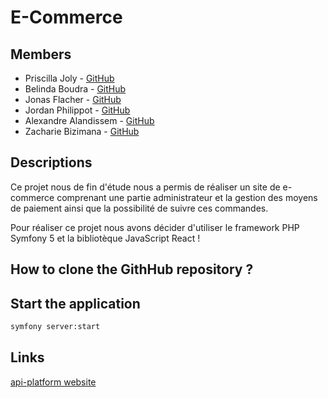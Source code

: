 # E-Commerce

## Members

- Priscilla Joly - [GitHub](https://github.com/SekmSet)
- Belinda Boudra - [GitHub](https://github.com/Belicuss)
- Jonas Flacher - [GitHub](https://github.com/Jonas69700)
- Jordan Philippot - [GitHub](https://github.com/Jordan-Philippot)
- Alexandre Alandissem - [GitHub](https://github.com/Alex97410)
- Zacharie Bizimana - [GitHub](https://github.com/asab1rd)

## Descriptions

Ce projet nous de fin d'étude nous a permis de réaliser un site de e-commerce comprenant une partie administrateur 
et la gestion des moyens de paiement ainsi que la possibilité de suivre ces commandes.

Pour réaliser ce projet nous avons décider d'utiliser le framework PHP Symfony 5 et la bibliotèque JavaScript React !

## How to clone the GithHub repository ?


 
## Start the application

```bash
symfony server:start
```

## Links

[api-platform website](https://api-platform.com/)